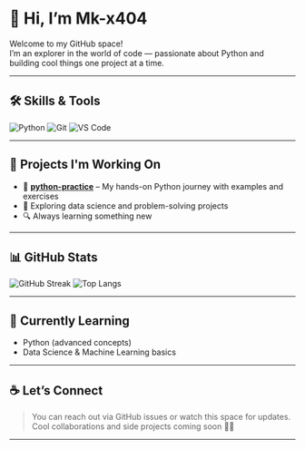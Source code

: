# 👋 Hi, I’m Mk-x404

Welcome to my GitHub space!  
I’m an explorer in the world of code — passionate about Python and building cool things one project at a time.

---

## 🛠️ Skills & Tools

![Python](https://img.shields.io/badge/-Python-3776AB?logo=python&logoColor=white&style=flat)
![Git](https://img.shields.io/badge/-Git-F05032?logo=git&logoColor=white&style=flat)
![VS Code](https://img.shields.io/badge/-VSCode-007ACC?logo=visual-studio-code&logoColor=white&style=flat)

---

## 🚀 Projects I'm Working On

- 🔧 **[python-practice](https://github.com/mkx1d/python-practice)** – My hands-on Python journey with examples and exercises
- 🧠 Exploring data science and problem-solving projects
- 🔍 Always learning something new

---

## 📊 GitHub Stats

![GitHub Streak](https://streak-stats.demolab.com?user=mkx1d&theme=tokyonight&hide_border=true)
![Top Langs](https://github-readme-stats.vercel.app/api/top-langs/?username=mkx1d&layout=compact&theme=tokyonight&hide_border=true)

---

## 🌱 Currently Learning

- Python (advanced concepts)
- Data Science & Machine Learning basics

---

## ☕ Let’s Connect

> You can reach out via GitHub issues or watch this space for updates.  
> Cool collaborations and side projects coming soon 👨‍💻

---
